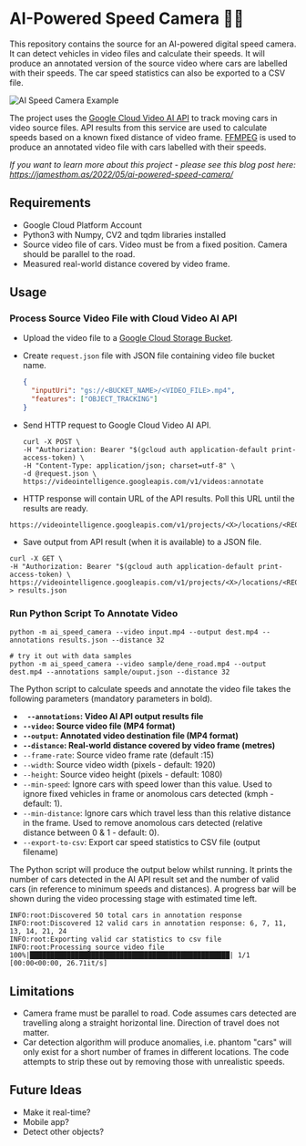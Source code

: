 # AI-Powered Speed Camera 🚗📸

This repository contains the source for an AI-powered digital speed camera. It can detect vehicles in video files and calculate their speeds. It will produce an annotated version of the source video where cars are labelled with their speeds. The car speed statistics can also be exported to a CSV file.

![AI Speed Camera Example](ai-speed-camera.gif)

The project uses the [Google Cloud Video AI API](https://cloud.google.com/video-intelligence) to track moving cars in video source files. API results from this service are used to calculate speeds based on a known fixed distance of video frame. [FFMPEG](https://ffmpeg.org/) is used to produce an annotated video file with cars labelled with their speeds.

*If you want to learn more about this project - please see this blog post here: https://jamesthom.as/2022/05/ai-powered-speed-camera/*

## Requirements

- Google Cloud Platform Account
- Python3 with Numpy, CV2 and tqdm libraries installed
- Source video file of cars. Video must be from a fixed position. Camera should be parallel to the road.
- Measured real-world distance covered by video frame.

## Usage

### Process Source Video File with Cloud Video AI API

- Upload the video file to a [Google Cloud Storage Bucket](https://cloud.google.com/storage).

- Create `request.json` file with JSON file containing video file bucket name.

  ```json
  {
    "inputUri": "gs://<BUCKET_NAME>/<VIDEO_FILE>.mp4",
    "features": ["OBJECT_TRACKING"]
  }
  ```

- Send HTTP request to Google Cloud Video AI API.

  ```
  curl -X POST \
  -H "Authorization: Bearer "$(gcloud auth application-default print-access-token) \
  -H "Content-Type: application/json; charset=utf-8" \
  -d @request.json \
  https://videointelligence.googleapis.com/v1/videos:annotate
  ```

- HTTP response will contain URL of the API results. Poll this URL until the results are ready.

```
https://videointelligence.googleapis.com/v1/projects/<X>/locations/<REGION>/operations/<Y>
```

- Save output from API result (when it is available) to a JSON file.

```
curl -X GET \
-H "Authorization: Bearer "$(gcloud auth application-default print-access-token) \
https://videointelligence.googleapis.com/v1/projects/<X>/locations/<REGION>/operations/<Y> > results.json
```

### Run Python Script To Annotate Video

```shell
python -m ai_speed_camera --video input.mp4 --output dest.mp4 --annotations results.json --distance 32

# try it out with data samples
python -m ai_speed_camera --video sample/dene_road.mp4 --output dest.mp4 --annotations sample/ouput.json --distance 32
```

The Python script to calculate speeds and annotate the video file takes the following parameters (mandatory parameters in bold).

- **` --annotations`: Video AI API output results file**
- **`--video`: Source video file (MP4 format)**
- **`--output`: Annotated video destination file (MP4 format)**
- **`--distance`: Real-world distance covered by video frame (metres)**
- `--frame-rate`: Source video frame rate (default :15)
- `--width`: Source video width (pixels - default: 1920)
- `--height`: Source video height (pixels - default: 1080)
- `--min-speed`: Ignore cars with speed lower than this value. Used to ignore fixed vehicles in frame or anomolous cars detected (kmph - default: 1).
- `--min-distance`: Ignore cars which travel less than this relative distance in the frame. Used to remove anomolous cars detected (relative distance between 0 & 1 - default: 0).
- `--export-to-csv`: Export car speed statistics to CSV file (output filename)

The Python script will produce the output below whilst running. It prints the number of cars detected in the AI API result set and the number of valid cars (in reference to minimum speeds and distances). A progress bar will be shown during the video processing stage with estimated time left.

```
INFO:root:Discovered 50 total cars in annotation response
INFO:root:Discovered 12 valid cars in annotation response: 6, 7, 11, 13, 14, 21, 24
INFO:root:Exporting valid car statistics to csv file
INFO:root:Processing source video file
100%|█████████████████████████████████████████████████| 1/1 [00:00<00:00, 26.71it/s]
```

## Limitations

- Camera frame must be parallel to road. Code assumes cars detected are travelling along a straight horizontal line. Direction of travel does not matter.
- Car detection algorithm will produce anomalies, i.e. phantom "cars" will only exist for a short number of frames in different locations. The code attempts to strip these out by removing those with unrealistic speeds.

## Future Ideas

- Make it real-time?
- Mobile app?
- Detect other objects?
